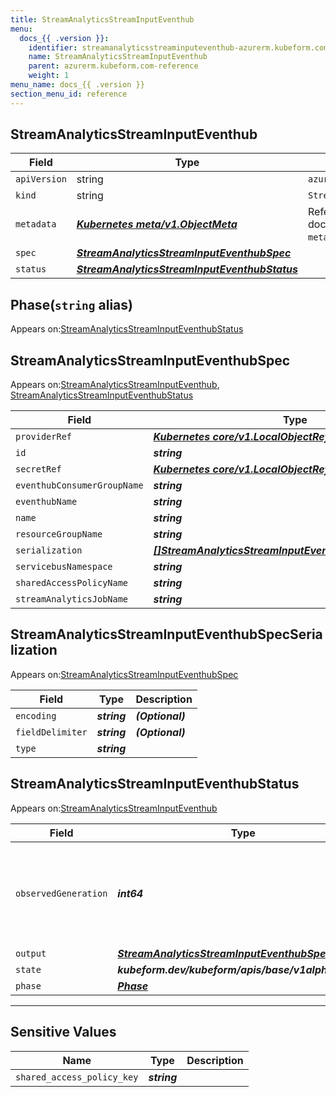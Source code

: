 ```yaml
---
title: StreamAnalyticsStreamInputEventhub
menu:
  docs_{{ .version }}:
    identifier: streamanalyticsstreaminputeventhub-azurerm.kubeform.com
    name: StreamAnalyticsStreamInputEventhub
    parent: azurerm.kubeform.com-reference
    weight: 1
menu_name: docs_{{ .version }}
section_menu_id: reference
---
```


## StreamAnalyticsStreamInputEventhub
| Field | Type | Description |
| ------ | ----- | ----------- |
| `apiVersion` | string | `azurerm.kubeform.com/v1alpha1` |
|    `kind` | string | `StreamAnalyticsStreamInputEventhub` |
| `metadata` | ***[Kubernetes meta/v1.ObjectMeta](https://kubernetes.io/docs/reference/generated/kubernetes-api/v1.13/#objectmeta-v1-meta)***|Refer to the Kubernetes API documentation for the fields of the `metadata` field.|
| `spec` | ***[StreamAnalyticsStreamInputEventhubSpec](#streamanalyticsstreaminputeventhubspec)***||
| `status` | ***[StreamAnalyticsStreamInputEventhubStatus](#streamanalyticsstreaminputeventhubstatus)***||
## Phase(`string` alias)

Appears on:[StreamAnalyticsStreamInputEventhubStatus](#streamanalyticsstreaminputeventhubstatus)

## StreamAnalyticsStreamInputEventhubSpec

Appears on:[StreamAnalyticsStreamInputEventhub](#streamanalyticsstreaminputeventhub), [StreamAnalyticsStreamInputEventhubStatus](#streamanalyticsstreaminputeventhubstatus)

| Field | Type | Description |
| ------ | ----- | ----------- |
| `providerRef` | ***[Kubernetes core/v1.LocalObjectReference](https://kubernetes.io/docs/reference/generated/kubernetes-api/v1.13/#localobjectreference-v1-core)***||
| `id` | ***string***||
| `secretRef` | ***[Kubernetes core/v1.LocalObjectReference](https://kubernetes.io/docs/reference/generated/kubernetes-api/v1.13/#localobjectreference-v1-core)***||
| `eventhubConsumerGroupName` | ***string***||
| `eventhubName` | ***string***||
| `name` | ***string***||
| `resourceGroupName` | ***string***||
| `serialization` | ***[[]StreamAnalyticsStreamInputEventhubSpecSerialization](#streamanalyticsstreaminputeventhubspecserialization)***||
| `servicebusNamespace` | ***string***||
| `sharedAccessPolicyName` | ***string***||
| `streamAnalyticsJobName` | ***string***||
## StreamAnalyticsStreamInputEventhubSpecSerialization

Appears on:[StreamAnalyticsStreamInputEventhubSpec](#streamanalyticsstreaminputeventhubspec)

| Field | Type | Description |
| ------ | ----- | ----------- |
| `encoding` | ***string***| ***(Optional)*** |
| `fieldDelimiter` | ***string***| ***(Optional)*** |
| `type` | ***string***||
## StreamAnalyticsStreamInputEventhubStatus

Appears on:[StreamAnalyticsStreamInputEventhub](#streamanalyticsstreaminputeventhub)

| Field | Type | Description |
| ------ | ----- | ----------- |
| `observedGeneration` | ***int64***| ***(Optional)*** Resource generation, which is updated on mutation by the API Server.|
| `output` | ***[StreamAnalyticsStreamInputEventhubSpec](#streamanalyticsstreaminputeventhubspec)***| ***(Optional)*** |
| `state` | ***kubeform.dev/kubeform/apis/base/v1alpha1.State***| ***(Optional)*** |
| `phase` | ***[Phase](#phase)***| ***(Optional)*** |
---
## Sensitive Values
| Name | Type | Description |
|------|------|-------------|
| `shared_access_policy_key` | ***string*** ||

